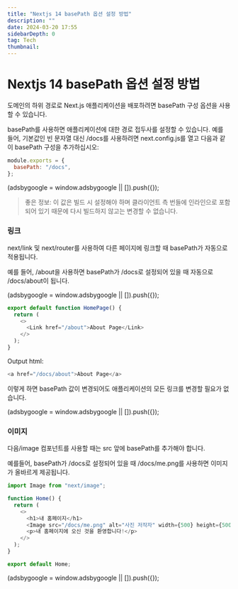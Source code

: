 ```yaml
---
title: "Nextjs 14 basePath 옵션 설정 방법"
description: ""
date: 2024-03-20 17:55
sidebarDepth: 0
tag: Tech
thumbnail:
---
```


# Nextjs 14 basePath 옵션 설정 방법

도메인의 하위 경로로 Next.js 애플리케이션을 배포하려면 basePath 구성 옵션을 사용할 수 있습니다.

basePath를 사용하면 애플리케이션에 대한 경로 접두사를 설정할 수 있습니다. 예를 들어, 기본값인 빈 문자열 대신 /docs를 사용하려면 next.config.js를 열고 다음과 같이 basePath 구성을 추가하십시오:

```js
module.exports = {
  basePath: "/docs",
};
```

<!-- ui-log 수평형 -->

<ins class="adsbygoogle"
      style="display:block"
      data-ad-client="ca-pub-4877378276818686"
      data-ad-slot="9743150776"
      data-ad-format="auto"
      data-full-width-responsive="true"></ins>
<component is="script">
(adsbygoogle = window.adsbygoogle || []).push({});
</component>

> 좋은 정보: 이 값은 빌드 시 설정해야 하며 클라이언트 측 번들에 인라인으로 포함되어 있기 때문에 다시 빌드하지 않고는 변경할 수 없습니다.

### 링크

next/link 및 next/router를 사용하여 다른 페이지에 링크할 때 basePath가 자동으로 적용됩니다.

예를 들어, /about을 사용하면 basePath가 /docs로 설정되어 있을 때 자동으로 /docs/about이 됩니다.

<!-- ui-log 수평형 -->

<ins class="adsbygoogle"
      style="display:block"
      data-ad-client="ca-pub-4877378276818686"
      data-ad-slot="9743150776"
      data-ad-format="auto"
      data-full-width-responsive="true"></ins>
<component is="script">
(adsbygoogle = window.adsbygoogle || []).push({});
</component>

```js
export default function HomePage() {
  return (
    <>
      <Link href="/about">About Page</Link>
    </>
  );
}
```

Output html:

```js
<a href="/docs/about">About Page</a>
```

이렇게 하면 basePath 값이 변경되어도 애플리케이션의 모든 링크를 변경할 필요가 없습니다.

<!-- ui-log 수평형 -->

<ins class="adsbygoogle"
      style="display:block"
      data-ad-client="ca-pub-4877378276818686"
      data-ad-slot="9743150776"
      data-ad-format="auto"
      data-full-width-responsive="true"></ins>
<component is="script">
(adsbygoogle = window.adsbygoogle || []).push({});
</component>

### 이미지

다음/image 컴포넌트를 사용할 때는 src 앞에 basePath를 추가해야 합니다.

예를들어, basePath가 /docs로 설정되어 있을 때 /docs/me.png를 사용하면 이미지가 올바르게 제공됩니다.

```js
import Image from "next/image";

function Home() {
  return (
    <>
      <h1>내 홈페이지</h1>
      <Image src="/docs/me.png" alt="사진 저작자" width={500} height={500} />
      <p>내 홈페이지에 오신 것을 환영합니다!</p>
    </>
  );
}

export default Home;
```

<!-- ui-log 수평형 -->

<ins class="adsbygoogle"
      style="display:block"
      data-ad-client="ca-pub-4877378276818686"
      data-ad-slot="9743150776"
      data-ad-format="auto"
      data-full-width-responsive="true"></ins>
<component is="script">
(adsbygoogle = window.adsbygoogle || []).push({});
</component>
